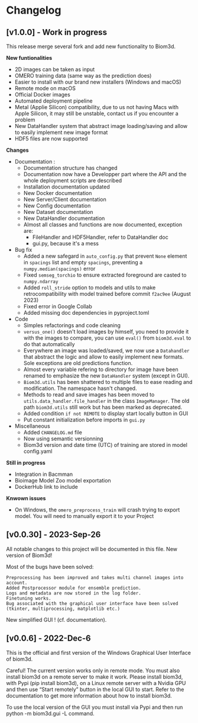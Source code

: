 # Changelog

## [v1.0.0] - Work in progress
This release merge several fork and add new functionality to Biom3d.

**New funtionalities**
- 2D images can be taken as input
- OMERO training data (same way as the prediction does)
- Easier to install with our brand new installers (Windows and macOS)
- Remote mode on macOS
- Official Docker images
- Automated deployment pipeline
- Metal (Applie Silicon) compatibility, due to us not having Macs with Apple Silicon, it may still be unstable, contact us if you encounter a problem
- New DataHandler system that abstract image loading/saving and allow to easily implement new image format
- HDF5 files are now supported

**Changes**
- Documentation :
  - Documentation structure has changed
  - Documentation now have a Developper part where the API and the whole deployment scripts are described
  - Installation documentation updated
  - New Docker documentation
  - New Server/Client documentation
  - New Config documentation
  - New Dataset documentation
  - New DataHandler documentation
  - Almost all classes and functions are now documented, exception are:
    - FileHandler and HDF5Handler, refer to DataHandler doc
    - gui.py, because it's a mess
- Bug fix
  - Added a new safegard in `auto_config.py` that prevent `None` element in `spacings` list and empty `spacings`, preventing a `numpy.median(spacings)` error
  - Fixed `semseg_torchio` to ensure extracted foreground are casted to `numpy.ndarray`
  - Added `roll_stride` option to models and utils to make retrocompatibility with model trained before commit `f2ac9ee` (August 2023)
  - Fixed error in Google Collab
  - Added missing doc dependencies in pyproject.toml
- Code 
  - Simples refactorings and code cleaning
  - `versus_one()` doesn't load images by himself, you need to provide it with the images to compare, you can use `eval()` from `biom3d.eval` to do that automatically
  - Everywhere an image was loaded/saved, we now use a `Datahandler` that abstract the logic and allow to easily implement new formats. Sole exceptions are old predictions function.
  - Almost every variable refering to directory for image have been renamed to emphasize the new `DataHandler` system (except in GUI).
  - `Biom3d.utils` has been shattered to multiple files to ease reading and modification. The namespace hasn't changed.
  - Methods to read and save images has been moved to `utils.data_handler.file_handler` in the class `ImageManager`. The old path `biom3d.utils` still work but has been marked as deprecated.
  - Added condition `if not REMOTE` to display start locally button in GUI
  - Put constant initialization before imports in `gui.py`
- Miscellaneous
  - Added `CHANGELOG.md` file  
  - Now using semantic versionning
  - Biom3d version and date time (UTC) of training are stored in model config.yaml

**Still in progress**
- Integration in Bacmman
- Bioimage Model Zoo model exportation
- DockerHub link to include

**Knwown issues**
- On Windows, the `omero_preprocess_train` will crash trying to export model. You will need to manually export it to your Project


## [v0.0.30] - 2023-Sep-26
All notable changes to this project will be documented in this file.
New version of Biom3d!

Most of the bugs have been solved:

    Preprocessing has been improved and takes multi channel images into account.
    Added Postprocessor module for ensemble prediction.
    Logs and metadata are now stored in the log folder.
    Finetuning works.
    Bug associated with the graphical user interface have been solved (tkinter, multiprocessing, matplotlib etc.)

New simplified GUI ! (cf. documentation).

## [v0.0.6] - 2022-Dec-6
This is the official and first version of the Windows Graphical User Interface of biom3d.

Careful! The current version works only in remote mode. You must also install biom3d on a remote server to make it work. Please install biom3d, with Pypi (pip install biom3d), on a Linux remote server with a Nvidia GPU and then use “Start remotely” button in the local GUI to start. Refer to the documentation to get more information about how to install biom3d.

To use the local version of the GUI you must install via Pypi and then run python -m biom3d.gui -L command.